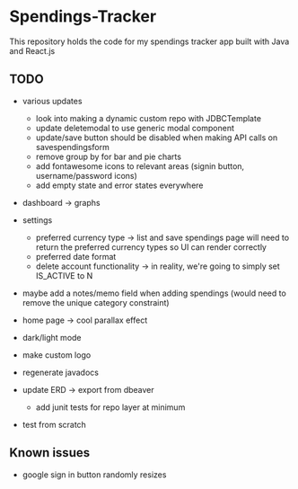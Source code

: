 # Spendings-Tracker

This repository holds the code for my spendings tracker app built with Java and React.js

## TODO
- various updates
  - look into making a dynamic custom repo with JDBCTemplate
  - update deletemodal to use generic modal component
  - update/save button should be disabled when making API calls on savespendingsform
  - remove group by for bar and pie charts
  - add fontawesome icons to relevant areas (signin button, username/password icons)
  - add empty state and error states everywhere

- dashboard -> graphs

- settings

  - preferred currency type -> list and save spendings page will need to return the preferred currency types so UI can render correctly
  - preferred date format
  - delete account functionality -> in reality, we're going to simply set IS_ACTIVE to N

- maybe add a notes/memo field when adding spendings (would need to remove the unique category constraint)
- home page -> cool parallax effect
- dark/light mode
- make custom logo
- regenerate javadocs
- update ERD -> export from dbeaver
  - add junit tests for repo layer at minimum
- test from scratch

## Known issues

- google sign in button randomly resizes
